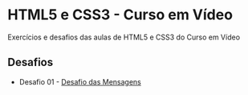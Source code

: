 # HTML5 e CSS3 - Curso em Vídeo

Exercícios e desafios das aulas de HTML5 e CSS3 do Curso em Vídeo

## Desafios

* Desafio 01 - [Desafio das Mensagens](https://vinesilva7.github.io/estudos-html-css/desafios/modulo01/desafio01/index.html)
